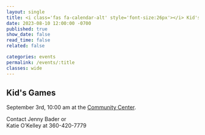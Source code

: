 ```yaml
---
layout: single
title: <i class='fas fa-calendar-alt' style='font-size:26px'></i> Kid's Games
date: 2023-08-10 12:00:00 -0700
published: true
show_date: false
read_time: false
related: false

categories: events
permalink: /events/:title
classes: wide
---
```


## Kid's Games

September 3rd, 10:00 am at the <a target="_blank" rel="noopener noreferrer" href="https://www.google.com/maps/place/Lake+Cavanaugh+Community+Center/@48.3098065,-121.9901008,17z/data=!3m1!4b1!4m6!3m5!1s0x548538ecc10628a5:0x4e80f7cc46df5f8a!8m2!3d48.309803!4d-121.9875259!16s%2Fg%2F11r8xk6z_?entry=ttu">Community Center</a>.

Contact Jenny Bader or<br>
Katie O’Kelley at 360-420-7779